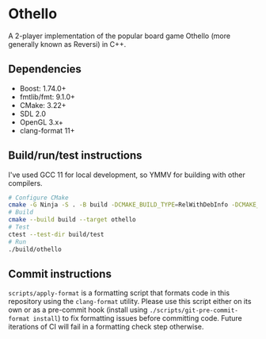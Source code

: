 # Othello
A 2-player implementation of the popular board game Othello (more generally known as Reversi) in C++.

## Dependencies

- Boost: 1.74.0+
- fmtlib/fmt: 9.1.0+
- CMake: 3.22+
- SDL 2.0
- OpenGL 3.x+
- clang-format 11+

## Build/run/test instructions

I've used GCC 11 for local development, so YMMV for building with other compilers.

```bash
# Configure CMake
cmake -G Ninja -S . -B build -DCMAKE_BUILD_TYPE=RelWithDebInfo -DCMAKE_EXPORT_COMPILE_COMMANDS=ON
# Build
cmake --build build --target othello
# Test
ctest --test-dir build/test
# Run
./build/othello
```

## Commit instructions

`scripts/apply-format` is a formatting script that formats code in this repository using the `clang-format` utility.
Please use this script either on its own or as a pre-commit hook (install using `./scripts/git-pre-commit-format install`) to fix formatting issues before committing code.
Future iterations of CI will fail in a formatting check step otherwise.
